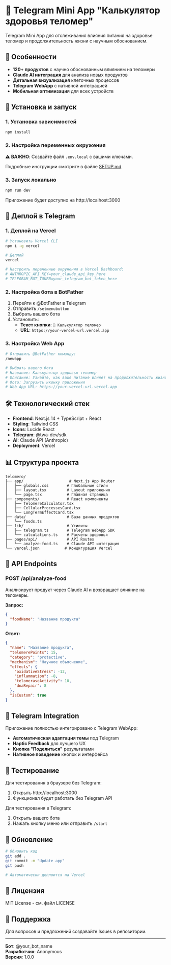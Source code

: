 # 🧬 Telegram Mini App "Калькулятор здоровья теломер"

Telegram Mini App для отслеживания влияния питания на здоровье теломер и продолжительность жизни с научным обоснованием.

## 🎯 Особенности

- **120+ продуктов** с научно обоснованным влиянием на теломеры
- **Claude AI интеграция** для анализа новых продуктов
- **Детальная визуализация** клеточных процессов
- **Telegram WebApp** с нативной интеграцией
- **Мобильная оптимизация** для всех устройств

## 🚀 Установка и запуск

### 1. Установка зависимостей

```bash
npm install
```

### 2. Настройка переменных окружения

⚠️ **ВАЖНО**: Создайте файл `.env.local` с вашими ключами.

Подробные инструкции смотрите в файле [SETUP.md](./SETUP.md)

### 3. Запуск локально

```bash
npm run dev
```

Приложение будет доступно на http://localhost:3000

## 📱 Деплой в Telegram

### 1. Деплой на Vercel

```bash
# Установить Vercel CLI
npm i -g vercel

# Деплой
vercel

# Настроить переменные окружения в Vercel Dashboard:
# ANTHROPIC_API_KEY=your_claude_api_key_here
# TELEGRAM_BOT_TOKEN=your_telegram_bot_token_here
```

### 2. Настройка бота в BotFather

1. Перейти к @BotFather в Telegram
2. Отправить `/setmenubutton`
3. Выбрать вашего бота
4. Установить:
   - **Текст кнопки**: `🧬 Калькулятор теломер`
   - **URL**: `https://your-vercel-url.vercel.app`

### 3. Настройка Web App

```bash
# Отправить @BotFather команду:
/newapp

# Выбрать вашего бота
# Название: Калькулятор здоровья теломер
# Описание: Узнайте, как ваше питание влияет на продолжительность жизни
# Фото: Загрузить иконку приложения
# Web App URL: https://your-vercel-url.vercel.app
```

## 🛠 Технологический стек

- **Frontend**: Next.js 14 + TypeScript + React
- **Styling**: Tailwind CSS
- **Icons**: Lucide React
- **Telegram**: @twa-dev/sdk
- **AI**: Claude API (Anthropic)
- **Deployment**: Vercel

## 📊 Структура проекта

```
telomero/
├── app/                    # Next.js App Router
│   ├── globals.css        # Глобальные стили
│   ├── layout.tsx         # Layout приложения
│   └── page.tsx           # Главная страница
├── components/            # React компоненты
│   ├── TelomereCalculator.tsx
│   ├── CellularProcessesCard.tsx
│   └── LongTermEffectCard.tsx
├── data/                  # База данных продуктов
│   └── foods.ts
├── lib/                   # Утилиты
│   ├── telegram.ts        # Telegram WebApp SDK
│   └── calculations.ts    # Расчеты здоровья
├── pages/api/             # API Routes
│   └── analyze-food.ts    # Claude API интеграция
└── vercel.json           # Конфигурация Vercel
```

## 🔧 API Endpoints

### POST /api/analyze-food
Анализирует продукт через Claude AI и возвращает влияние на теломеры.

**Запрос:**
```json
{
  "foodName": "Название продукта"
}
```

**Ответ:**
```json
{
  "name": "Название продукта",
  "telomerePoints": 15,
  "category": "protective",
  "mechanism": "Научное объяснение",
  "effects": {
    "oxidativeStress": -12,
    "inflammation": -8,
    "telomeraseActivity": 10,
    "dnaRepair": 8
  },
  "isCustom": true
}
```

## 📱 Telegram Integration

Приложение полностью интегрировано с Telegram WebApp:

- **Автоматическая адаптация темы** под Telegram
- **Haptic Feedback** для лучшего UX
- **Кнопка "Поделиться"** результатами
- **Нативное поведение** кнопок и интерфейса

## 🧪 Тестирование

Для тестирования в браузере без Telegram:
1. Открыть http://localhost:3000
2. Функционал будет работать без Telegram API

Для тестирования в Telegram:
1. Открыть вашего бота
2. Нажать кнопку меню или отправить `/start`

## 🔄 Обновление

```bash
# Обновить код
git add .
git commit -m "Update app"
git push

# Автоматически деплоится на Vercel
```

## 📝 Лицензия

MIT License - см. файл LICENSE

## 🤝 Поддержка

Для вопросов и предложений создавайте Issues в репозитории.

---

**Бот**: @your_bot_name  
**Разработчик**: Anonymous  
**Версия**: 1.0.0
